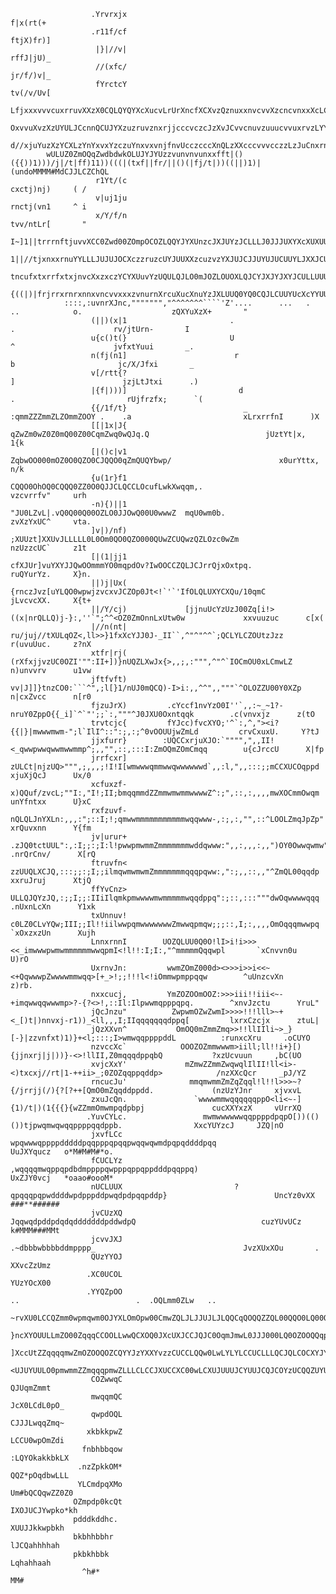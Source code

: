                                                                                                                                                      
                      .Yrvrxjx                                                                                      f|x(rt(+                         
                      .r11f/cf                                                                                     ftjX)fr)]                         
                       |}|//v|                                                                                     rffJ|jU)_                         
                       //(xfc/                                                                                     jr/f/)v|_                         
                       fYrctcY                                                                                     tv(/v/Uv[                         
            LfjxxxvvvcuxrruvXXzX0CQLQYQYXcXucvLrUrXncfXCXvzQznuxxnvcvvXzcncvnxxXcLCn/txxxXXzUYXYzccvuxxrtjXzXzczzcnzrfff/jfjrXjruxrhju               
            OxvvuXvzXzUYULJCcnnQCUJYXzuzruvznxrjjcccvczcJzXvJCvvcnuvzuuucvvuxrvzLYYuvzrvCcvzUccYjzYjuvtjtfcvzvcnccvzrrXx/frfrXf|j|jhnx               
            d//xjuYuzXzYCXLzYnYxvxYzczuYnxvxvnjfnvUcczcccXnQLzXXcccvvvcczzLzJuCnxrnjtuuvvutrXXzzXvuxvnjrfnzXzXYzXuunnnncXrtrzj/fxjubr/               
            wULUZ0ZmOQqZwdbdwkOLUJYJYUzzvunvnvunxxfft|()({{))1)))/j|/t|ff)11))(((|(txf||fr/||()(|fj/t|))((||)1)|(undoMMMM#MdCJJLCZChQL               
                       r1Yt/(c                                                                                     cxctj)nj)     ( /                 
                       v|uj1ju                                                                                     rnctj(vn1     ^ i                 
                       x/Y/f/n                                                                                     tvv/ntLr[       "                 
               I~]1||trrrnftjuvvXCC0Zwd00ZOmpOCOZLQQYJYXUnzcJXJUYzJCLLLJ0JJJUXYXcXUXUUCCUUJCXzYXUuxtrrfrfjjjjrrxuuvuuxnvnvvvuvzrtvnX                 
               1||//tjxnxxrnuYYLLLJUJUJOCXczzruzcUYJUUXXzcuzvzYXJUJCJJUYUJUCUUYLJXXJCUCYJUUUUYXzYzXccxcnnnxrjvXzcunxxrcYnjunuuc/rzcJ                 
               tncufxtxrrfxtxjnvcXxzxczYCYXUuvYzUQULQJLO0mJOZLOUOXLQJCYJXJYJXYJCULLUUUXXYUXXXvrnjtrcvncvzXuUzuuvuvnvvrxuXcuvunvfnvc0.                
               {((|)|frjrrxrnrxnnxvncvvxxxzvnurnXrcuXucXnuYzJXLUUQ0YQ0CQJLCUUYUcXcYYUUUUUJUYJLzJzvvXXzzuvruujuvuuuJcnczuuunucxrncccO                 
                ::::,:uvnrXJnc,""""""","^^^^^^^````'Z'....      ...   .        ..            o.                    zQXYuXzX+       "                 
                      (||)(x|1                       .                                      .                      rv/jtUrn-       I                 
                      u{c()t(}                       U                                      ^                      jvfxtYuui       _.                
                      n(fj(n1]                        r                                    b                       jc/X/Jfxi       _                 
                      v[/rtt{?                                                            ]                        jzjLtJtxi      .)                 
                      |{f|)))]                         d                                 .                         rUjfrzfx;      `(                 
                      {{/1f/t}                          _      :qmmZZZmmZLZOmmZOOY .    .a                         xLrxrrfnI      )X                 
                      [[|1x|J{                            qZwZm0wZ0Z0mQ00Z00CqmZwq0wQJq.Q                          jUztYt|x,     1{k                 
                      [|()c|v1                         ZqbwOO000mOZ0O0QZO0CJQQO0qZmQUQYbwp/                        x0urYttx,     n/k                 
                      {u(1r}f1                      CQQO0OhOQ0CQQQ0ZZ0O0QJJCLQCCLOcufLwkXwqqm,.                    vzcvrrfv"     urh                 
                      -n){)||1                   "JU0LZvL|.vQ0Q00Q00OZLO0JJOwQ00U0wwwZ  mqU0wm0b.                  zvXzYxUC^     vta.                
                      ]v|)/nf)                 ;XUUzt]XXUvJLLLLL0L0Om0QO0QZO000QUwZCUQwzQZLOzc0wZm                 nzUzzcUC`     z1t                 
                      [|(1|jj1                cfXJUr]vuYXYJJQwOOmmmYO0mqpdOv?IwOOCCZQLJCJrrQjxOxtpq.               ruQYurYz.     X}n.                
                      ||)j|Ux(              {rnczJvz[uYLQO0wpwjzvcxvJCZOp0Jt<!`'`'IfOLQLUXYCXQu/10qmC              jLvcvcXX.     X{t+                
                      ||/Y/cj)             [jjnuUcYzUzJ00Zq[i!>((x|nrQLLQ)j-}:,''`";^^<OZ0ZmOnnLxUtw0w             xxvuuzuc      c[x(                
                      |//n(nt|            ru/juj//tXULqOZ<,ll>>}1fxXcYJJ0J-_II``,^"^"^^`;QCLYLCZOUtzJzz            r(uvuUuc.     z?nX                
                      xtfr|rj(           (rXfxjjvzUC0OZI'"":II+])}nUQZLXwJx{>,,;,:""",^"^`IOCmOU0xLCmwLZ           n)unvvrv      u1vw                
                      jftfvft)          vv|J]]}tnzCO0:```^",;l[}1/nUJ0mQCQ)-I>i:,,^^",,"""`^OLOZZU00Y0XZp          n|cxZvcc      n[r0                
                      fjzuJrX)         .cYccf1nvYzO0I''`,,:~_~1?-nruY0ZppO{{_i]`^`"';;`:,"""^J0JXU0Oxntqqk        .c(vnvxjz      z(tO                
                      trvtcjc{         fYJcc)fvcXYO;'^`:,^,"><i?{{|}|mwwwmwm-";l`IlI^::":;,:;^0vOOUUjwZmLd         crvCxuxU.     Y?tJ                
                      jjxfurr}        :UQCCxrjuXJO:`"""",",,II!<_qwwpwwqwwmwwmmp^;,,"",::,:::I:ZmOQmZOmCmqq        u{cJrccU      X|fp                
                      jrrfcxr]        zULCt|njzUQ>""",;,,,;!I!I[wmwwwqmmwwqwwwwwwd`,,:l,",,:::;;mCCXUCOqppd        xjuXjQcJ      Ux/0                
                      xcfuxzf-        x)QQuf/zvcL;""I:,"I!;II;bmqqmmdZZmmwmwmmwwwwZ^:;",::,:,,,,mwXOCmmOwqm        unYfntxx      U}xC                
                      rxfzuvf-        nQLQLJnYXLn:,,,:";::I;!;qmwwmmmmmmmmmmmwqqwww-,:;,:,"",::^LOOLZmqJpZp"       xrQuvxnn      Y{fm                
                      jv|urur+       .zJQ0tctUUL":,:I;;:;I:l!pwwpmwmmZmmmmmmmwddqwww:",,:,,,:,,")OY0Owwqwmw"      .nrQrCnv/      X[rQ                
                      ftruvfn<        zzUUQLXCJQ,:::;;:;I;;ilmqwmwmwmZmmmmmmmqqqpqww:,":;,,::,,"^ZmQL00qqdp        xxruJruj      XtjQ                
                      ffYvCnz>        ULLQJQYzJQ,:;;I;;:IIiIlqmkpmwwwwmwmmmmmwqqdppq":;::,:::"""dwOqwwwwqqq       .nUxnLcXn      Y1xk                
                      txUnnuv!        c0LZ0CLvYQw;III;;Il!!iilwwpqmwwwwwwwZmwwqpmqw;;;::,I;:,,,,OmOqqqmwwpq       `xOxzxzUn      Xujh                
                      LnnxrnnI        UOZQLUU0Q0O!lI>i!i>>><<_imwwwpwmwmmmmmmwwqpmI<!l!!:I;I:,"^mmmmmQqqwpl       `xCnvvn0u      U)rO                
                      UxrnvJn:         wwmZOmZ000d><>>>i>>i<<~<+QqwwwpZwwwwmmwqq>[+_>!;;!!!l<!iOmmwpmppqqw        ^uUnzcvXn      z)rb.               
                      nxxcucj,         YmZOZOOmOOZ:>>>iii!!iii<~-+imqwwqqwwwmp>?-{?<>!,::Il:Ilpwwmqpppqpq.        ^xnvJzctu      YruL"               
                      jQcJnzu"          ZwpwmOZwZwmI>>>>!!!lll>~+<_[)t|)nnvxj-r1))_<ll,,,I;IIqqqqqqqdppq[         lxrxCzcjx      ztuL|               
                      jQzXXvn^           OmOQ0mZmmZmq>>!!llIIli~>_}[-}|zzvnfxt)1)}+<l;:::;I>wmwqqppppddL          :runxcXru     .oCUYO               
                      nzvccXc`            OOOZOZmmwwwm>iill;ll!!i+}[){jjnxrj|j|))}-<>!llII,Z0mqqqdppqbQ           ?xzUcvuun     ,bC(UO               
                      xvjcXxY'             mZmwZZmmZwqwqlIlII!ll<i>-<)txcxj//rt|1-++ii>_;0ZOZqqppqddp>            /nzXXcQcr     _pJ/YZ               
                      rncucJu'              mmqmwmmZmZqZqql!l!!l>>>~?{/jrrjj(/){?[?++[QmO0mZqqddppdd.             (nzUzYJnr     xjvxvL               
                      zxuJcQn.               `wwwwmmwqqqqqqppO<li<~-]{1)/t|)(1{{{}{wZZmmOmwmpqdpbpj               cucXXYxzX     vUrrXQ               
                     .YuvCYLc.                 mwmwwwwwwqqppppdpqpO[))(()())tjpwqmwqwqqppppqqdppb.                XxcYUYzcJ     JZQ|nO               
                      jxvfLCc                    wpqwwwqppppdddddpqqpppqpqqpwqqwqwmdpqpqddddpqq                   UuJXYqucz   o*M#M#M#*o.            
                      fCUCLYz                      ,wqqqqmwqppqpdbdmppppqwpppqppqppdddpqqppq)                     UxZJY0vcj   *oaao#oooM*            
                      nUCLUUX                         ?qpqqqpqpwddddwpdpppddpwqdpdpqqpddp}                        UncYz0vXX   ###**######            
                      jvCUzXQ                             JqqwqdpddpdqdqdddddddpddwdpQ                            cuzYUvUCz   k#MMM###MMt            
                      jcvvJXJ                                 .~dbbbwbbbbddmpppp_                                 JvzXUxXOu       .                  
                      QUzYYOJ                                                                                     XXvcZzUmz                          
                     .XC0UCOL                                                                                     YUzYOcX00                          
                     .YYQZpOO                                                     ..                          .  .OQLmm0ZLw   ..                     
              ~rvXU0LCCQZmm0wpmqwm0OJYXLOmOpw00CmwZQLJLJJUJLJLQQCqQOQQZZQL00QQO0LQ00OOZ0LL0J0000QOZL00UYcUUXUXYUYUJLQJzX0XzcvzcXzc                   
              }ncXYOUULLmZO00ZqqqCCOOLLwwQCXOQ0JXcUXJCCJQJC0OqmJmwL0JJJ000LQ0OZOOQQqpqm0ZZLO0JCLLCJCCCCJUzUUUJL0L0QLXzYYUXYLYXzzXc                   
              ]XccUtZZqqqqmwZmOZOOQOZCQYYJzYXXYvzzCUCCLQQw0LwLYLYLCCUCLLLQCJQLCOCXYJYXXXzcnczzYYYCJLXXJJJLUJULOQmOQO0XQJXXvzzXXnzc                   
              <UJUYUULO0pmwmmZZmqqqpmwZLLLCLCCJXUCCXC00wLCXUJUUUJCYUUJCQJCOYzUCQQZUYUJUJmYUQXXLUYCLJJLm0CvzczYYXJJJJJZJQLOOpZqwZLz                   
                      COZwwqC                                                                                     QJUqmZmmt                          
                      mwqqmQC                                                                                  JcX0LCdL0pO_                          
                      qwpdOQL                                                                                  CJJJLwqqZmq~                          
                     xkbkkpwZ                                                                                  LCCU0wpOmZdi                          
                    fnbhbbqow                                                                                  :LQYOkakkbkLX                         
                   .nzZpkkOM*                                                                                    QQZ*pOqdbwLLL                       
                   YLCmdpqXMo                                                                                     Um#bQCQqwZZ0Z0                     
                  OZmpdp0kcQt                                                                                      IXOJUCJYwpko*kh                   
                  pdddkddhc.                                                                                          XUUJJkkwpbkh                   
                  bkbhhbbhr                                                                                            lJCQahhhhah                   
                  pkbkhbbk                                                                                               Lqhahhaah                   
                    ^h#*                                                                                                    MM#                      
                                                                                                                                                     
